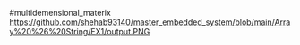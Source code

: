 #multidemensional_materix
https://github.com/shehab93140/master_embedded_system/blob/main/Array%20%26%20String/EX1/output.PNG

